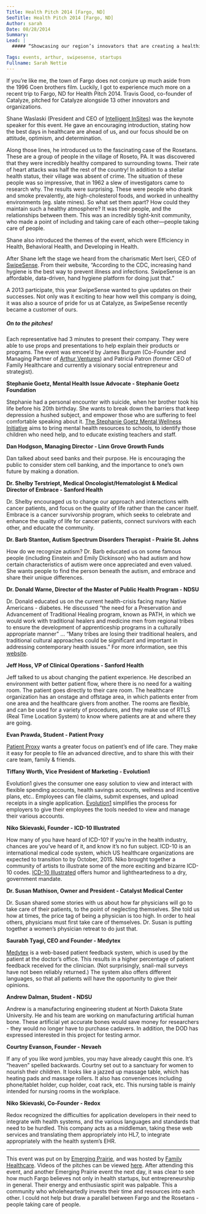 ```yaml
---
Title: Health Pitch 2014 [Fargo, ND]
SeoTitle: Health Pitch 2014 [Fargo, ND]
Author: sarah
Date: 08/28/2014
Summary: 
Lead: |
  ##### “Showcasing our region’s innovators that are creating a healthier world”

Tags: events, arthur, swipesense, startups
Fullname: Sarah Nettie
---
```

If you’re like me, the town of Fargo does not conjure up much aside from the 1996 Coen brothers film. Luckily, I got to experience much more on a recent trip to Fargo, ND for Health Pitch 2014. Travis Good, co-founder of Catalyze, pitched for Catalyze alongside 13 other innovators and organizations.

Shane Waslaski (President and CEO of [Intelligent InSites](http://intelligentinsites.com)) was the keynote speaker for this event. He gave an encouraging introduction, stating how the best days in healthcare are ahead of us, and our focus should be on attitude, optimism, and determination.

Along those lines, he introduced us to the fascinating case of the Rosetans. These are a group of people in the village of Roseto, PA. It was discovered that they were incredibly healthy compared to surrounding towns. Their rate of heart attacks was half the rest of the country! In addition to a stellar health status, their village was absent of crime. The situation of these people was so impressive, that in 1962 a slew of investigators came to research why. The results were surprising. These were people who drank and smoke prevalently, ate high-cholesterol foods, and worked in unhealthy environments (eg. slate mines). So what set them apart? How could they maintain such a healthy atmosphere? It was their people, and the relationships between them. This was an incredibly tight-knit community, who made a point of including and taking care of each other—people taking care of people.

Shane also introduced the themes of the event, which were Efficiency in Health, Behavioral Health, and Developing in Health.

After Shane left the stage we heard from the charismatic Mert Iseri, CEO of [SwipeSense](https://www.swipesense.com/). From their website, “According to the CDC, increasing hand hygiene is the best way to prevent illness and infections. SwipeSense is an affordable, data-driven, hand hygiene platform for doing just that.”

A 2013 participate, this year SwipeSense wanted to give updates on their successes. Not only was it exciting to hear how well this company is doing, it was also a source of pride for us at Catalyze, as SwipeSense recently became a customer of ours.

##### On to the pitches!

Each representative had 3 minutes to present their company. They were able to use props and presentations to help explain their products or programs. The event was emcee’d by James Burgum (Co-Founder and Managing Partner of [Arthur Ventures](http://arthurventures.com/)) and Patricia Patron (former CEO of Family Healthcare and currently a visionary social entrepreneur and strategist).

**Stephanie Goetz, Mental Health Issue Advocate - Stephanie Goetz Foundation**

Stephanie had a personal encounter with suicide, when her brother took his life before his 20th birthday. She wants to break down the barriers that keep depression a hushed subject, and empower those who are suffering to feel comfortable speaking about it. [The Stephanie Goetz Mental Wellness Initiative](http://stephaniegoetzfoundation.org/) aims to bring mental health resources to schools, to identify those children who need help, and to educate existing teachers and staff.

**Dan Hodgson, Managing Director - Linn Grove Growth Funds**

Dan talked about seed banks and their purpose. He is encouraging the public to consider stem cell banking, and the importance to one’s own future by making a donation.

**Dr. Shelby Terstriept, Medical Oncologist/Hematologist & Medical Director of Embrace - Sanford Health**

Dr. Shelby encouraged us to change our approach and interactions with cancer patients, and focus on the quality of life rather than the cancer itself. Embrace is a cancer survivorship program, which seeks to celebrate and enhance the quality of life for cancer patients, connect survivors with each other, and educate the community.

**Dr. Barb Stanton, Autism Spectrum Disorders Therapist - Prairie St. Johns**

How do we recognize autism? Dr. Barb educated us on some famous people (including Einstein and Emily Dickinson) who had autism and how certain characteristics of autism were once appreciated and even valued. She wants people to find the person beneath the autism, and embrace and share their unique differences.

**Dr. Donald Warne, Director of the Master of Public Health Program - NDSU**

Dr. Donald educated us on the current health-crisis facing many Native Americans - diabetes. He discussed “the need for a Preservation and Advancement of Traditional Healing program, known as PATH, in which we would work with traditional healers and medicine men from regional tribes to ensure the development of apprenticeship programs in a culturally appropriate manner” … “Many tribes are losing their traditional healers, and traditional cultural approaches could be significant and important in addressing contemporary health issues.” For more information, see this [website](http://www.kittyfarmer.com/medicinewheelfoundation.html).

**Jeff Hoss, VP of Clinical Operations - Sanford Health**

Jeff talked to us about changing the patient experience. He described an environment with better patient flow, where there is no need for a waiting room. The patient goes directly to their care room. The healthcare organization has an onstage and offstage area, in which patients enter from one area and the healthcare givers from another. The rooms are flexible, and can be used for a variety of procedures, and they make use of RTLS (Real Time Location System) to know where patients are at and where they are going.

**Evan Prawda, Student - Patient Proxy**

[Patient Proxy](http://patientproxy.100health.it/) wants a greater focus on patient’s end of life care. They make it easy for people to file an advanced directive, and to share this with their care team, family & friends.

**Tiffany Worth, Vice President of Marketing - Evolution1**

Evolution1 gives the consumer one easy solution to view and interact with flexible spending accounts, health savings accounts, wellness and incentive plans, etc.. Employees can file claims, submit expenses, and upload receipts in a single application. [Evolution1](http://www.evolution1.com/) simplifies the process for employers to give their employees the tools needed to view and manage their various accounts.

**Niko Skievaski, Founder - ICD-10 Illustrated**

How many of you have heard of ICD-10? If you’re in the health industry, chances are you’ve heard of it, and know it’s no fun subject. ICD-10 is an international medical code system, which US healthcare organizations are expected to transition to by October, 2015. Niko brought together a community of artists to illustrate some of the more exciting and bizarre ICD-10 codes. [ICD-10 Illustrated](http://www.icd10illustrated.com/) offers humor and lightheartedness to a dry, government mandate.

**Dr. Susan Mathison, Owner and President - Catalyst Medical Center**

Dr. Susan shared some stories with us about how far physicians will go to take care of their patients, to the point of neglecting themselves. She told us how at times, the price tag of being a physician is too high. In order to heal others, physicians must first take care of themselves. Dr. Susan is putting together a women’s physician retreat to do just that.

**Saurabh Tyagi, CEO and Founder - Medytex**

[Medytex](http://medytex.com/) is a web-based patient feedback system, which is used by the patient at the doctor’s office. This results in a higher percentage of patient feedback received for the clinician. (Not surprisingly, snail-mail surveys have not been reliably returned.) The system also offers different languages, so that all patients will have the opportunity to give their opinions.

**Andrew Dalman, Student - NDSU**

Andrew is a manufacturing engineering student at North Dakota State University. He and his team are working on manufacturing artificial human bone. These artificial yet accurate bones would save money for researchers - they would no longer have to purchase cadavers. In addition, the DOD has expressed interested in this project for testing armor.

**Courtny Evanson, Founder - Nevaeh**

If any of you like word jumbles, you may have already caught this one. It’s “heaven” spelled backwards. Courtny set out to a sanctuary for women to nourish their children. It looks like a jazzed up massage table, which has heating pads and massage rollers. It also has conveniences including phone/tablet holder, cup holder, coat rack, etc. This nursing table is mainly intended for nursing rooms in the workplace.

**Niko Skievaski, Co-Founder - Redox**

Redox recognized the difficulties for application developers in their need to integrate with health systems, and the various languages and standards that need to be hurdled. This company acts as a middleman, taking these web services and translating them appropriately into HL7, to integrate appropriately with the health system’s EHR.

___

This event was put on by [Emerging Prairie](http://www.emergingprairie.com/), and was hosted by [Family Healthcare](http://famhealthcarefargo.org/). Videos of the pitches can be viewed [here](https://www.youtube.com/channel/UCMo25uE7hoUWG_15lm1sQTQ). After attending this event, and another Emerging Prairie event the next day, it was clear to see how much Fargo believes not only in health startups, but entrepreneurship in general. Their energy and enthusiastic spirit was palpable. This a community who wholeheartedly invests their time and resources into each other. I could not help but draw a parallel between Fargo and the Rosetans - people taking care of people.

